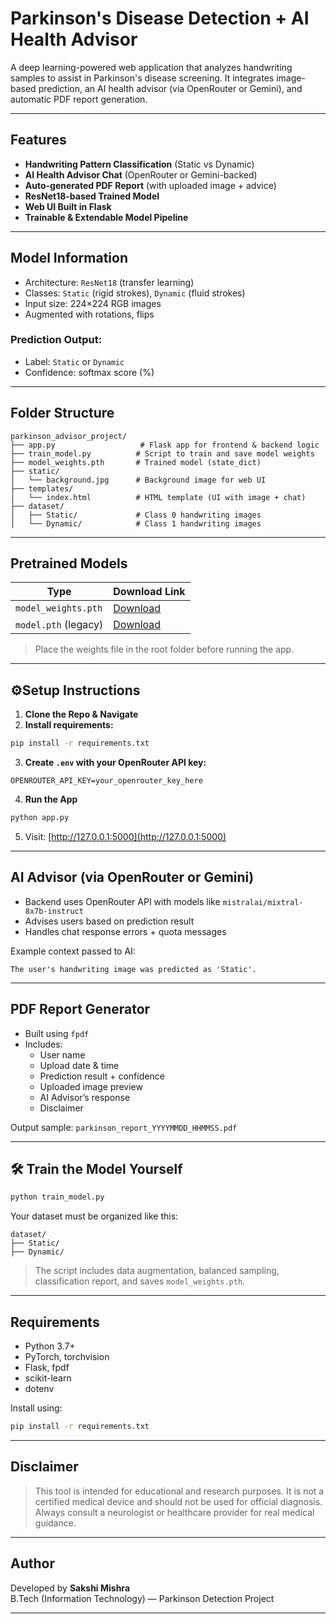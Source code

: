 # Parkinson's Disease Detection + AI Health Advisor

A deep learning-powered web application that analyzes handwriting samples to assist in Parkinson's disease screening. It integrates image-based prediction, an AI health advisor (via OpenRouter or Gemini), and automatic PDF report generation.

---

##  Features

-  **Handwriting Pattern Classification** (Static vs Dynamic)
-  **AI Health Advisor Chat** (OpenRouter or Gemini-backed)
-  **Auto-generated PDF Report** (with uploaded image + advice)
-  **ResNet18-based Trained Model**
-  **Web UI Built in Flask**
-  **Trainable & Extendable Model Pipeline**

---

## Model Information

- Architecture: `ResNet18` (transfer learning)
- Classes: `Static` (rigid strokes), `Dynamic` (fluid strokes)
- Input size: 224×224 RGB images
- Augmented with rotations, flips

### Prediction Output:
- Label: `Static` or `Dynamic`
- Confidence: softmax score (%)

---

## Folder Structure

```
parkinson_advisor_project/
├── app.py                   # Flask app for frontend & backend logic
├── train_model.py          # Script to train and save model weights
├── model_weights.pth       # Trained model (state_dict)
├── static/
│   └── background.jpg      # Background image for web UI
├── templates/
│   └── index.html          # HTML template (UI with image + chat)
├── dataset/
│   ├── Static/             # Class 0 handwriting images
│   └── Dynamic/            # Class 1 handwriting images
```

---

## Pretrained Models

|         Type         |                                      Download Link                                             |
|----------------------|------------------------------------------------------------------------------------------------|
| `model_weights.pth`  | [Download](https://drive.google.com/file/d/1kHkBotIRosTOy1EaxUYuRvJse081Gf3s/view?usp=sharing) |
| `model.pth` (legacy) | [Download](https://drive.google.com/file/d/100zHo1b0Rui_rD_ikGr_K9I1Qije-4G3/view?usp=sharing) |

>  Place the weights file in the root folder before running the app.

---

## ⚙Setup Instructions

1. **Clone the Repo & Navigate**
2. **Install requirements:**
```bash
pip install -r requirements.txt
```

3. **Create `.env` with your OpenRouter API key:**
```
OPENROUTER_API_KEY=your_openrouter_key_here
```

4. **Run the App**
```bash
python app.py
```

5. Visit: [http://127.0.0.1:5000](http://127.0.0.1:5000)

---

## AI Advisor (via OpenRouter or Gemini)

- Backend uses OpenRouter API with models like `mistralai/mixtral-8x7b-instruct`
- Advises users based on prediction result
- Handles chat response errors + quota messages

Example context passed to AI:
```
The user's handwriting image was predicted as 'Static'.
```

---

## PDF Report Generator

- Built using `fpdf`
- Includes:
  - User name
  - Upload date & time
  - Prediction result + confidence
  - Uploaded image preview
  - AI Advisor’s response
  - Disclaimer

Output sample: `parkinson_report_YYYYMMDD_HHMMSS.pdf`

---

## 🛠️ Train the Model Yourself

```bash
python train_model.py
```

Your dataset must be organized like this:
```
dataset/
├── Static/
├── Dynamic/
```

> The script includes data augmentation, balanced sampling, classification report, and saves `model_weights.pth`.

---

## Requirements

- Python 3.7+
- PyTorch, torchvision
- Flask, fpdf
- scikit-learn
- dotenv

Install using:
```bash
pip install -r requirements.txt
```

---

## Disclaimer

> This tool is intended for educational and research purposes. It is not a certified medical device and should not be used for official diagnosis. Always consult a neurologist or healthcare provider for real medical guidance.

---

## Author

Developed by **Sakshi Mishra**  
B.Tech (Information Technology) — Parkinson Detection Project

---

